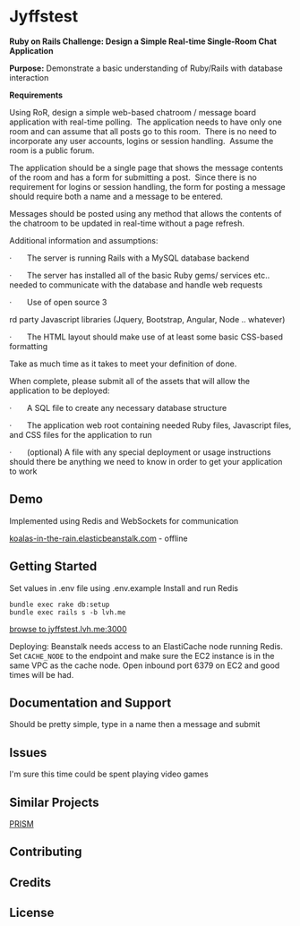 Jyffstest
================
**Ruby on Rails Challenge:
Design a Simple Real-time Single-Room Chat Application**

**Purpose:** Demonstrate
a basic understanding of Ruby/Rails with database interaction

**Requirements**

Using RoR, design a simple web-based chatroom / message board
application with real-time polling.  The
application needs to have only one room and can assume that all posts go to
this room.  There is no need to
incorporate any user accounts, logins or session handling.  Assume the room is a public forum.

The application should be a single page that shows the message
contents of the room and has a form for submitting a post.  Since there is no requirement for logins or
session handling, the form for posting a message should require both a name and
a message to be entered.   

Messages should be posted using any method that allows the
contents of the chatroom to be updated in real-time without a page
refresh.  

Additional information and assumptions:

·      
The server is running Rails with a MySQL
database backend

·      
The server has installed all of the basic Ruby gems/
services etc.. needed to communicate with the database and handle web requests

·      
Use of open source 3

rd party
Javascript libraries (Jquery, Bootstrap, Angular, Node .. whatever) 

·      
The HTML layout should make use of at least some
basic CSS-based formatting

Take as much time as it takes to meet your definition of
done.

When complete, please submit all of the assets that will
allow the application to be deployed:

·      
A SQL file to create any necessary database
structure

·      
The application web root containing needed Ruby
files, Javascript files, and CSS files for the application to run

·      
(optional) A file with any special deployment or
usage instructions should there be anything we need to know in order to get
your application to work

Demo
----
Implemented using Redis and WebSockets for communication

[koalas-in-the-rain.elasticbeanstalk.com](http://koalas-in-the-rain.elasticbeanstalk.com) - offline

Getting Started
---------------
Set values in .env file using .env.example
Install and run Redis

```
bundle exec rake db:setup
bundle exec rails s -b lvh.me
```
[browse to jyffstest.lvh.me:3000](http://jyffstest.lvh.me:3000)

Deploying:
Beanstalk needs access to an ElastiCache node running Redis.
Set `CACHE_NODE` to the endpoint and make sure the EC2 instance is in the same VPC as the cache node.
Open inbound port 6379 on EC2 and good times will be had.


Documentation and Support
-------------------------
Should be pretty simple, type in a name then a message and submit

Issues
-------------
I'm sure this time could be spent playing video games

Similar Projects
----------------
[PRISM](https://en.wikipedia.org/wiki/PRISM_(surveillance_program))

Contributing
------------

Credits
-------

License
-------

